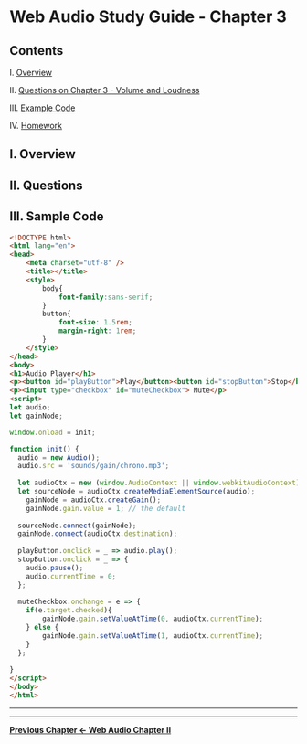 # Web Audio Study Guide - Chapter 3

## Contents
<!--- Local Navigation --->
I. [Overview](#section1)

II. [Questions on Chapter 3 - Volume and Loudness](#section2)

III. [Example Code](#section3)

IV. [Homework](#section4)

<a id="section1"></a>

## I. Overview


<a id="section2"></a>

## II. Questions


<a id="section3"></a>

## III. Sample Code


```html
<!DOCTYPE html>
<html lang="en">
<head>
	<meta charset="utf-8" />
	<title></title>
	<style>
		body{
			font-family:sans-serif;
		}
		button{
			font-size: 1.5rem;
			margin-right: 1rem;
		}
	</style>
</head>
<body>
<h1>Audio Player</h1>
<p><button id="playButton">Play</button><button id="stopButton">Stop</button></p>
<p><input type="checkbox" id="muteCheckbox"> Mute</p>
<script>
let audio;
let gainNode;

window.onload = init;

function init() {
  audio = new Audio();
  audio.src = 'sounds/gain/chrono.mp3';
  
  let audioCtx = new (window.AudioContext || window.webkitAudioContext)();
  let sourceNode = audioCtx.createMediaElementSource(audio);
 	gainNode = audioCtx.createGain();
 	gainNode.gain.value = 1; // the default
  
  sourceNode.connect(gainNode);
  gainNode.connect(audioCtx.destination);
  
  playButton.onclick = _ => audio.play();
  stopButton.onclick = _ => {
  	audio.pause();
  	audio.currentTime = 0;
  };
  
  muteCheckbox.onchange = e => {
  	if(e.target.checked){
  	 	gainNode.gain.setValueAtTime(0, audioCtx.currentTime);
  	} else {
  		gainNode.gain.setValueAtTime(1, audioCtx.currentTime);
  	}
  };
 
}
</script>
</body>
</html>
```

<hr><hr>

**[Previous Chapter <- Web Audio Chapter II](web-audio-chapter-2.md)**
